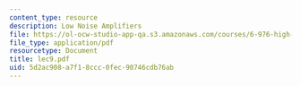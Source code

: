 ```yaml
---
content_type: resource
description: Low Noise Amplifiers
file: https://ol-ocw-studio-app-qa.s3.amazonaws.com/courses/6-976-high-speed-communication-circuits-and-systems-spring-2003/5d2ac908a7f18ccc0fec90746cdb76ab_lec9.pdf
file_type: application/pdf
resourcetype: Document
title: lec9.pdf
uid: 5d2ac908-a7f1-8ccc-0fec-90746cdb76ab
---
```

